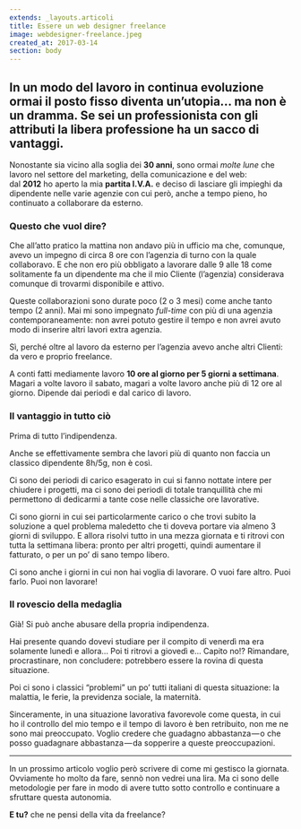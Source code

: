 ```yaml
---
extends: _layouts.articoli
title: Essere un web designer freelance
image: webdesigner-freelance.jpeg
created_at: 2017-03-14
section: body
---
```


<!-- wp:heading -->
<h2 id="8fae">In un modo del lavoro in continua evoluzione ormai il posto fisso diventa un’utopia… ma non è un dramma. Se sei un professionista con gli attributi la libera professione ha un sacco di vantaggi.</h2>
<!-- /wp:heading -->

<!-- wp:paragraph -->
<p>Nonostante sia vicino alla soglia dei&nbsp;<strong>30 anni</strong>, sono ormai <em>molte lune</em> che lavoro nel settore del marketing, della comunicazione e del web: dal&nbsp;<strong>2012</strong>&nbsp;ho aperto la mia&nbsp;<strong>partita I.V.A.</strong>&nbsp;e deciso di lasciare gli impieghi da dipendente nelle varie agenzie con cui però, anche a tempo pieno, ho continuato a collaborare da esterno.</p>
<!-- /wp:paragraph -->

<!-- wp:heading {"level":3} -->
<h3 id="18a8">Questo che vuol&nbsp;dire?</h3>
<!-- /wp:heading -->

<!-- wp:paragraph -->
<p>Che all’atto pratico la mattina non andavo più in ufficio ma che, comunque, avevo un impegno di circa 8 ore con l’agenzia di turno con la quale collaboravo. E che non ero più obbligato a lavorare dalle 9 alle 18 come solitamente fa un dipendente ma che il mio Cliente (l’agenzia) considerava comunque di trovarmi disponibile e attivo.</p>
<!-- /wp:paragraph -->

<!-- wp:paragraph -->
<p>Queste collaborazioni sono durate poco (2 o 3 mesi) come anche tanto tempo (2 anni). Mai mi sono impegnato&nbsp;<em>full-time</em>&nbsp;con più di una agenzia contemporaneamente: non avrei potuto gestire il tempo e non avrei avuto modo di inserire altri lavori extra agenzia.</p>
<!-- /wp:paragraph -->

<!-- wp:paragraph -->
<p>Sì, perché oltre al lavoro da esterno per l’agenzia avevo anche altri Clienti: da vero e proprio freelance.</p>
<!-- /wp:paragraph -->

<!-- wp:paragraph -->
<p>A conti fatti mediamente lavoro&nbsp;<strong>10 ore al giorno per 5 giorni a settimana</strong>. Magari a volte lavoro il sabato, magari a volte lavoro anche più di 12 ore al giorno. Dipende dai periodi e dal carico di lavoro.</p>
<!-- /wp:paragraph -->

<!-- wp:heading {"level":3} -->
<h3 id="bf80">Il vantaggio in tutto&nbsp;ciò</h3>
<!-- /wp:heading -->

<!-- wp:paragraph -->
<p>Prima di tutto l’indipendenza.</p>
<!-- /wp:paragraph -->

<!-- wp:paragraph -->
<p>Anche se effettivamente sembra che lavori più di quanto non faccia un classico dipendente 8h/5g, non è così.</p>
<!-- /wp:paragraph -->

<!-- wp:paragraph -->
<p>Ci sono dei periodi di carico esagerato in cui si fanno nottate intere per chiudere i progetti, ma ci sono dei periodi di totale tranquillità che mi permettono di dedicarmi a tante cose nelle classiche ore lavorative.</p>
<!-- /wp:paragraph -->

<!-- wp:paragraph -->
<p>Ci sono giorni in cui sei particolarmente carico o che trovi subito la soluzione a quel problema maledetto che ti doveva portare via almeno 3 giorni di sviluppo. E allora risolvi tutto in una mezza giornata e ti ritrovi con tutta la settimana libera: pronto per altri progetti, quindi aumentare il fatturato, o per un po’ di sano tempo libero.</p>
<!-- /wp:paragraph -->

<!-- wp:paragraph -->
<p>Ci sono anche i giorni in cui non hai voglia di lavorare. O vuoi fare altro. Puoi farlo. Puoi non lavorare!</p>
<!-- /wp:paragraph -->

<!-- wp:heading {"level":3} -->
<h3 id="239f">Il rovescio della&nbsp;medaglia</h3>
<!-- /wp:heading -->

<!-- wp:paragraph -->
<p>Già! Si può anche abusare della propria indipendenza.</p>
<!-- /wp:paragraph -->

<!-- wp:paragraph -->
<p>Hai presente quando dovevi studiare per il compito di venerdì ma era solamente lunedì e allora… Poi ti ritrovi a giovedì e… Capito no!? Rimandare, procrastinare, non concludere: potrebbero essere la rovina di questa situazione.</p>
<!-- /wp:paragraph -->

<!-- wp:paragraph -->
<p>Poi ci sono i classici “problemi” un po’ tutti italiani di questa situazione: la malattia, le ferie, la previdenza sociale, la maternità.</p>
<!-- /wp:paragraph -->

<!-- wp:paragraph -->
<p>Sinceramente, in una situazione lavorativa favorevole come questa, in cui ho il controllo del mio tempo e il tempo di lavoro è ben retribuito, non me ne sono mai preoccupato. Voglio credere che guadagno abbastanza — o che posso guadagnare abbastanza — da sopperire a queste preoccupazioni.</p>
<!-- /wp:paragraph -->

<!-- wp:separator -->
<hr class="wp-block-separator"/>
<!-- /wp:separator -->

<!-- wp:paragraph -->
<p>In un prossimo articolo voglio però scrivere di come mi gestisco la giornata. Ovviamente ho molto da fare, sennò non vedrei una lira. Ma ci sono delle metodologie per fare in modo di avere tutto sotto controllo e continuare a sfruttare questa autonomia.</p>
<!-- /wp:paragraph -->

<!-- wp:paragraph -->
<p><strong>E tu?</strong>&nbsp;che ne pensi della vita da freelance?</p>
<!-- /wp:paragraph -->